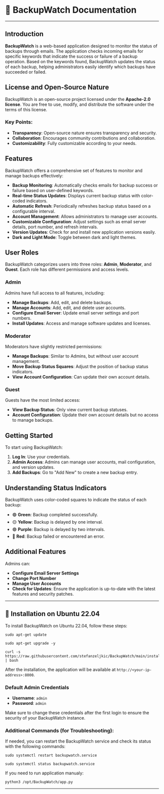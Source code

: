 
# 🔷 BackupWatch Documentation
---
## Introduction

**BackupWatch** is a web-based application designed to monitor the status of backups through emails. The application checks incoming emails for specific keywords that indicate the success or failure of a backup operation. Based on the keywords found, BackupWatch updates the status of each backup, helping administrators easily identify which backups have succeeded or failed.


## License and Open-Source Nature

BackupWatch is an open-source project licensed under the **Apache-2.0 license**. You are free to use, modify, and distribute the software under the terms of this license.

### Key Points:
- **Transparency**: Open-source nature ensures transparency and security.
- **Collaboration**: Encourages community contributions and collaboration.
- **Customizability**: Fully customizable according to your needs.


## Features

BackupWatch offers a comprehensive set of features to monitor and manage backups effectively:

- **Backup Monitoring**: Automatically checks emails for backup success or failure based on user-defined keywords.
- **Real-time Status Updates**: Displays current backup status with color-coded indicators.
- **Automatic Refresh**: Periodically refreshes backup status based on a configurable interval.
- **Account Management**: Allows administrators to manage user accounts.
- **Customizable Configuration**: Adjust settings such as email server details, port number, and refresh intervals.
- **Version Updates**: Check for and install new application versions easily.
- **Dark and Light Mode**: Toggle between dark and light themes.


## User Roles

BackupWatch categorizes users into three roles: **Admin**, **Moderator**, and **Guest**. Each role has different permissions and access levels.

### Admin
Admins have full access to all features, including:
- **Manage Backups**: Add, edit, and delete backups.
- **Manage Accounts**: Add, edit, and delete user accounts.
- **Configure Email Server**: Update email server settings and port numbers.
- **Install Updates**: Access and manage software updates and licenses.

### Moderator
Moderators have slightly restricted permissions:
- **Manage Backups**: Similar to Admins, but without user account management.
- **Move Backup Status Squares**: Adjust the position of backup status indicators.
- **View Account Configuration**: Can update their own account details.

### Guest
Guests have the most limited access:
- **View Backup Status**: Only view current backup statuses.
- **Account Configuration**: Update their own account details but no access to manage backups.


## Getting Started

To start using BackupWatch:
1. **Log In**: Use your credentials.
2. **Admin Access**: Admins can manage user accounts, mail configuration, and version updates.
3. **Add Backups**: Go to "Add New" to create a new backup entry.


## Understanding Status Indicators

BackupWatch uses color-coded squares to indicate the status of each backup:

- 🟢 **Green**: Backup completed successfully.
- 🟡 **Yellow**: Backup is delayed by one interval.
- 🟣 **Purple**: Backup is delayed by two intervals.
- 🔴 **Red**: Backup failed or encountered an error.


## Additional Features

Admins can:
- **Configure Email Server Settings**
- **Change Port Number**
- **Manage User Accounts**
- **Check for Updates**: Ensure the application is up-to-date with the latest features and security patches.

---

## 🔷 Installation on Ubuntu 22.04

To install BackupWatch on Ubuntu 22.04, follow these steps:

```
sudo apt-get update
```
```
sudo apt-get upgrade -y
```
```
curl -s https://raw.githubusercontent.com/stefanzeljkic/BackupWatch/main/install_backupwatch.sh | bash
```

After the installation, the application will be available at `http://<your-ip-address>:8000`.

### Default Admin Credentials

- **Username**: `admin`
- **Password**: `admin`

Make sure to change these credentials after the first login to ensure the security of your BackupWatch instance.


### Additional Commands (for Troubleshooting):

If needed, you can restart the BackupWatch service and check its status with the following commands:

```
sudo systemctl restart backupwatch.service
```
```
sudo systemctl status backupwatch.service
```
If you need to run application manualy:

```
python3 /opt/BackupWatch/app.py
```


---

